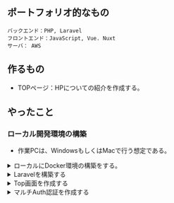 ## ポートフォリオ的なもの

```
バックエンド：PHP, Laravel
フロントエンド：JavaScript, Vue. Nuxt
サーバ： AWS
```

## 作るもの

- TOPページ：HPについての紹介を作成する。

## やったこと

### ローカル開発環境の構築

- 作業PCは、WindowsもしくはMacで行う想定である。

<details><summary>ローカルにDocker環境の構築をする。</summary>

**コンポーザ―を同封したPHP用Dockerfileを用意する。**

```Dockerfile:Dockerfile-php
FROM php:7.3-apache

RUN apt update && apt-get install -y git libzip-dev
RUN docker-php-ext-install pdo_mysql zip

RUN curl -sS https://getcomposer.org/installer | php -- --install-dir=/usr/local/bin --filename=composer
ENV COMPOSER_ALLOW_SUPERUSER 1

RUN a2enmod rewrite

WORKDIR /var/backend
```

**docker-compose.ymlを用意する。**

```yaml:docker-compose.yml
version: '3.4'
x-logging:
  &default-logging
  driver: "json-file"
  options:
    max-size: "100k"
    max-file: "3"
volumes:
  mysql_data: { driver: local }
services:

  mysql:
    image: mysql:5.7
    environment:
      MYSQL_ROOT_PASSWORD: password
      MYSQL_DATABASE: laravel
      MYSQL_USER: user
      MYSQL_PASSWORD: password
      TZ: 'Asia/Tokyo'
    volumes:
    - mysql_data:/var/lib/mysql

  backend:
    build:
      context: .
      dockerfile: Dockerfile-php
    logging: *default-logging
    volumes:
    - ./backend:/var/www
    ports:
    - 80:80
```

**コンテナを立ち上げる**

```sh:
$ docker-compose up -d
```
</details>


<details><summary>Laravelを構築する</summary>

```sh:
$ docker-compose exec backend bash
$ composer create-project laravel/laravel=6.* laravel --prefer-dist
$ chmod -R 777 laravel/storage
$ ln -s laravel/public/ ./html
$ cd laravel; composer require barryvdh/laravel-debugbar barryvdh/laravel-ide-helper
$ php artisan ide-helper:generate
```

</details>

<details><summary>Top画面を作成する</summary>

- Laravel側ではBladeテンプレートをメインに画面を製作する。
- CSSはbootstrapを使用する。 https://getbootstrap.com/docs/4.1 
- `welcome.blade.php`をトップ画面とする。

</details>

<details><summary>マルチAuth認証を作成する</summary>

- User,Adminの二種類でAuth認証を試みる。
```
controllers
　　　├── Admin
　　　│   ├── Auth
　　　│   │   ├── LoginController.php
　　　│   │   ├── RegisterController.php
　　　│   └── HomeController.php
　　　├── User
　　　│   ├── Auth
　　　│   │   ├── LoginController.php
　　　│   │   ├── RegisterController.php
　　　│   └── HomeController.php
　　　└── Controller.php
```

**モデルを作成する**

- `.env`ファイルを修正して、Mysqlと接続できるようにしておく。
- `php artisan migrate`を実行して、マイグレーションファイルを作成する。このタイミングで
- Admin用のモデルを作成する。`Models`ディレクトリ配下に作成されるようにする。
```
$ php artisan make:model Models/Admin -m
```
- 上記で作成されるマイグレーションファイルを、標準の`create_users_table.php`と同じようなデータ構成で修正する
```php:
<?php

use Illuminate\Database\Migrations\Migration;
use Illuminate\Database\Schema\Blueprint;
use Illuminate\Support\Facades\Schema;

class CreateAdminsTable extends Migration
{
    /**
     * Run the migrations.
     *
     * @return void
     */
    public function up()
    {
        Schema::create('admins', function (Blueprint $table) {
            $table->bigIncrements('id');
            $table->string('name');
            $table->string('email')->unique();
            $table->timestamp('email_verified_at')->nullable();
            $table->string('password');
            $table->rememberToken();
            $table->timestamps();
        });
    }

    /**
     * Reverse the migrations.
     *
     * @return void
     */
    public function down()
    {
        Schema::dropIfExists('admins');
    }
}
```
- `create_admins_table`を上記のように修正できたら、`php artisan migrate`を実行し、Adminsテーブルを作成する。

**ダミーデータを用意するためにSeederを作成する**

```sh:
$ php artisan make:seeder UsersTableSeeder
$ php artisan make:seeder AdminsTableSeeder
```
- 上記を実行すると、`database/seeds`配下にSeederクラスが作成される。
- 下記のようなダミーデータを各ファイルのrunメソッドに定義する。

```php:
DB::table('users')->insert([
    'name'              => 'user',
    'email'             => 'user@example.com',
    'password'          => Hash::make('user'),
    'remember_token'    => Str::random(10),
]);
DB::table('admins')->insert([
    'name'              => 'admin',
    'email'             => 'admin@example.com',
    'password'          => Hash::make('admin'),
    'remember_token'    => Str::random(10),
]); 
```
- 上記のダミーデータ作成処理が同時に実行されるように、`database/seeds/DatabaseSeeder.php`のrunメソッドに下記を追記する。

```php:
$this->call([
    UsersTableSeeder::class,
    AdminsTableSeeder::class,
]);
```

- 上記までの準備が出来たら、`$ php artisan db:seed`を実行してダミーデータを実際に準備する。

**Userモデルも階層にあわせるようにする**

- Userモデルは標準のままだと、`app`ディレクトリ直下にUser.phpとして設置されるので、`app/Models`配下に移動させておく。
- 移動させたら`User.php`の先頭のほうに定義している`namespace`も`namespace App\Models;`に忘れずに書き換えておく。
- `User.php`をuseしている下記2点もも修正する。
  - app/Http/Controllers/Auth/RegisterController.php
  - config/auth.php

**Admin.phpを実装する**

- 自動生成した`Admin.php`は、下記のように単純なモデル (Eloquent継承クラス) になっていることに注意。
```php:
<?php

namespace App\Models;

use Illuminate\Database\Eloquent\Model;

class Admin extends Model
{
}
```
- `User.php`同様に、`Authenticatable`を継承させるように修正する。
```php:
<?php

namespace App\Models;

use Illuminate\Contracts\Auth\MustVerifyEmail;
use Illuminate\Foundation\Auth\User as Authenticatable;
use Illuminate\Notifications\Notifiable;

class Admin extends Authenticatable
{
    use Notifiable;

    /**
     * The attributes that are mass assignable.
     *
     * @var array
     */
    protected $fillable = [
        'name', 'email', 'password',
    ];

    /**
     * The attributes that should be hidden for arrays.
     *
     * @var array
     */
    protected $hidden = [
        'password', 'remember_token',
    ];

    /**
     * The attributes that should be cast to native types.
     *
     * @var array
     */
    protected $casts = [
        'email_verified_at' => 'datetime',
    ];
}
```

**Guardの追加** 

- `config/auth.php`にAdminの認証方式を追加する。
- 変更点は下記。
  - デフォルトの認証 (`defaults`) を修正する。標準のままだと「web」になっているので、分かりづらいので「user」に返る。
  - `guards`を変更・追加する。「web」を「user」というGuard名に変更。「admin」を追加 (userとほぼ同じ、providerだけ`admins`にする)。
  - `providers`に追加。「users」と同じような構成で「admins」を追加。「model」は「`App\Models\Admin::class`」を指定する。
  - `passwords`に追加。「users」と同じような構成で「admins」を追加。「provider」だけ「`admins`」にする。

</details>


